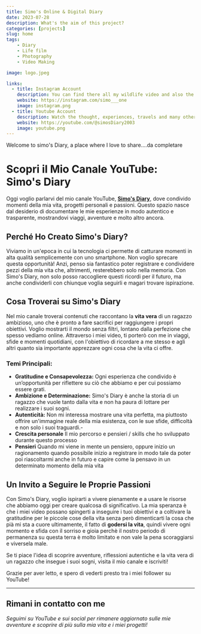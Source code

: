 ```yaml
---
title: Simo's Online & Digital Diary
date: 2023-07-28
description: What's the aim of this project? 
categories: [projects]
slug: home
tags:
    - Diary
    - Life film
    - Photography
    - Video Making

image: logo.jpeg

links:
  - title: Instagram Account
    description: You can find there all my wildlife video and also the backstage of it
    website: https://instagram.com/simo___one
    image: instagram.png
  - title: Youtube Account
    description: Watch the thought, experiences, travels and many other stuff that I share.
    website: https://youtube.com/@simosDiary2003
    image: youtube.png
---
```


Welcome to simo's Diary, a place where I love to share....da completare

# Scopri il Mio Canale YouTube: Simo's Diary

Oggi voglio parlarvi del mio canale YouTube, **[Simo's Diary](https://www.youtube.com/@SimosDiary2003)**, dove condivido momenti della mia vita, progetti personali e passioni. Questo spazio nasce dal desiderio di documentare le mie esperienze in modo autentico e trasparente, mostrandovi viaggi, avventure e molto altro ancora.

## Perché Ho Creato Simo's Diary?

Viviamo in un'epoca in cui la tecnologia ci permette di catturare momenti in alta qualità semplicemente con uno smartphone. Non voglio sprecare questa opportunità! Anzi, penso sia fantastico poter registrare e condividere pezzi della mia vita che, altrimenti, resterebbero solo nella memoria. Con Simo's Diary, non solo posso raccogliere questi ricordi per il futuro, ma anche condividerli con chiunque voglia seguirli e magari trovare ispirazione.

## Cosa Troverai su Simo's Diary

Nel mio canale troverai contenuti che raccontano la **vita vera** di un ragazzo ambizioso, uno che è pronto a fare sacrifici per raggiungere i propri obiettivi. Voglio mostrarti il mondo senza filtri, lontano dalla perfezione che spesso vediamo online. Attraverso i miei video, ti porterò con me in viaggi, sfide e momenti quotidiani, con l'obiettivo di ricordare a me stesso e agli altri quanto sia importante apprezzare ogni cosa che la vita ci offre.

### Temi Principali:
- **Gratitudine e Consapevolezza:** Ogni esperienza che condivido è un’opportunità per riflettere su ciò che abbiamo e per cui possiamo essere grati.
- **Ambizione e Determinazione:** Simo's Diary è anche la storia di un ragazzo che vuole tanto dalla vita e non ha paura di lottare per realizzare i suoi sogni.
- **Autenticità:** Non mi interessa mostrare una vita perfetta, ma piuttosto offrire un'immagine reale della mia esistenza, con le sue sfide, difficoltà e non solo i suoi traguardi.-
- **Crescita personale** Il mio percorso e pensieri / skills che ho sviluppato durante questo processo
- **Pensieri** Quando mi viene in mente un pensiero, oppure inizio un ragionamento quando possibile inizio a registrare in modo tale da poter poi riascoltarmi anche in futuro e capire come la pensavo in un determinato momento della mia vita

## Un Invito a Seguire le Proprie Passioni

Con Simo's Diary, voglio ispirarti a vivere pienamente e a usare le risorse che abbiamo oggi per creare qualcosa di significativo. La mia speranza è che i miei video possano spingerti a inseguire i tuoi obiettivi e a coltivare la gratitudine per le piccole cose della vita senza però dimenticarti la cosa che pià mi sta a cuore ultimamente, il fatto di **godersi la vita**, quindi vivere ogni momento e sfida con il sorriso e gioia perchè il nostro periodo di permanenza su questa terra è molto limitato e non vale la pena scoraggiarsi e viversela male.

Se ti piace l'idea di scoprire avventure, riflessioni autentiche e la vita vera di un ragazzo che insegue i suoi sogni, visita il mio canale e iscriviti!


Grazie per aver letto, e spero di vederti presto tra i miei follower su YouTube!

---

## Rimani in contatto con me
*Seguimi su YouTube e sui social per rimanere aggiornato sulle mie avventure e scoprire di più sulla mia vita e i miei progetti!*